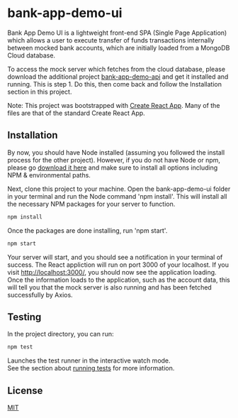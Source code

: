 # bank-app-demo-ui

Bank App Demo UI is a lightweight front-end SPA (Single Page Application) which allows a user to execute transfer of funds transactions internally between mocked bank accounts, which are initially loaded from a MongoDB Cloud database. 

To access the mock server which fetches from the cloud database, please download the additional project [bank-app-demo-api](https://github.com/S78901/bank-app-demo-api) and get it installed and running. This is step 1. Do this, then come back and follow the Installation section in this project.

Note: This project was bootstrapped with [Create React App](https://github.com/facebook/create-react-app). Many of the files are that of the standard Create React App.

## Installation

By now, you should have Node installed (assuming you followed the install process for the other project). However, if you do not have Node or npm, please go [download it here](https://nodejs.org/en/download/) and make sure to install all options including NPM & environmental paths.

Next, clone this project to your machine. Open the bank-app-demo-ui folder in your terminal and run the Node command 'npm install'. This will install all the necessary NPM packages for your server to function.

```bash
npm install
```

Once the packages are done installing, run 'npm start'. 

```bash
npm start
```
Your server will start, and you should see a notification in your terminal of success. The React appliction will run on port 3000 of your localhost. If you visit [http://localhost:3000/](http://localhost:3000/), you should now see the application loading. Once the information loads to the application, such as the account data, this will tell you that the mock server is also running and has been fetched successfully by Axios.

## Testing

In the project directory, you can run:

```bash
npm test
```

Launches the test runner in the interactive watch mode.\
See the section about [running tests](https://facebook.github.io/create-react-app/docs/running-tests) for more information.

## License
[MIT](https://choosealicense.com/licenses/mit/)